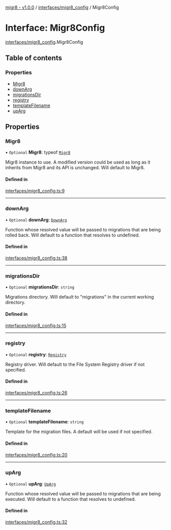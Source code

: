 [migr8 - v1.0.0](../README.md) / [interfaces/migr8_config](../modules/interfaces_migr8_config.md) / Migr8Config

# Interface: Migr8Config

[interfaces/migr8_config](../modules/interfaces_migr8_config.md).Migr8Config

## Table of contents

### Properties

- [Migr8](interfaces_migr8_config.Migr8Config.md#migr8)
- [downArg](interfaces_migr8_config.Migr8Config.md#downarg)
- [migrationsDir](interfaces_migr8_config.Migr8Config.md#migrationsdir)
- [registry](interfaces_migr8_config.Migr8Config.md#registry)
- [templateFilename](interfaces_migr8_config.Migr8Config.md#templatefilename)
- [upArg](interfaces_migr8_config.Migr8Config.md#uparg)

## Properties

### Migr8

• `Optional` **Migr8**: typeof [`Migr8`](../classes/migr8.Migr8.md)

Migr8 instance to use. A modified version could be used as long as it
inherits from Migr8 and its API is unchanged. Will default to Migr8.

#### Defined in

[interfaces/migr8_config.ts:9](https://github.com/prasadrajandran/migr8/blob/5654936/src/interfaces/migr8_config.ts#L9)

---

### downArg

• `Optional` **downArg**: [`DownArg`](interfaces_down_arg.DownArg.md)

Function whose resolved value will be passed to migrations that are being
rolled back. Will default to a function that resolves to undefined.

#### Defined in

[interfaces/migr8_config.ts:38](https://github.com/prasadrajandran/migr8/blob/5654936/src/interfaces/migr8_config.ts#L38)

---

### migrationsDir

• `Optional` **migrationsDir**: `string`

Migrations directory. Will default to "migrations" in the current working
directory.

#### Defined in

[interfaces/migr8_config.ts:15](https://github.com/prasadrajandran/migr8/blob/5654936/src/interfaces/migr8_config.ts#L15)

---

### registry

• `Optional` **registry**: [`Registry`](interfaces_registry.Registry.md)

Registry driver. Will default to the File System Registry driver if not
specified.

#### Defined in

[interfaces/migr8_config.ts:26](https://github.com/prasadrajandran/migr8/blob/5654936/src/interfaces/migr8_config.ts#L26)

---

### templateFilename

• `Optional` **templateFilename**: `string`

Template for the migration files. A default will be used if not specified.

#### Defined in

[interfaces/migr8_config.ts:20](https://github.com/prasadrajandran/migr8/blob/5654936/src/interfaces/migr8_config.ts#L20)

---

### upArg

• `Optional` **upArg**: [`UpArg`](interfaces_up_arg.UpArg.md)

Function whose resolved value will be passed to migrations that are being
executed. Will default to a function that resolves to undefined.

#### Defined in

[interfaces/migr8_config.ts:32](https://github.com/prasadrajandran/migr8/blob/5654936/src/interfaces/migr8_config.ts#L32)

